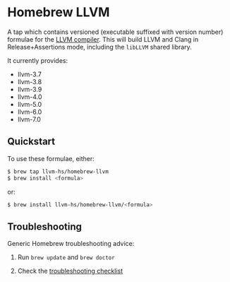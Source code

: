 # Homebrew LLVM

A tap which contains versioned (executable suffixed with version number)
formulae for the [LLVM compiler](http://llvm.org). This will build LLVM and
Clang in Release+Assertions mode, including the `libLLVM` shared library.

It currently provides:

 * llvm-3.7
 * llvm-3.8
 * llvm-3.9
 * llvm-4.0
 * llvm-5.0
 * llvm-6.0
 * llvm-7.0


## Quickstart

To use these formulae, either:

```sh
$ brew tap llvm-hs/homebrew-llvm
$ brew install <formula>
```

or:

```sh
$ brew install llvm-hs/homebrew-llvm/<formula>
```

## Troubleshooting

Generic Homebrew troubleshooting advice:

  1. Run `brew update` and `brew doctor`

  2. Check the [troubleshooting checklist](https://github.com/Homebrew/brew/blob/master/docs/Troubleshooting.md#troubleshooting)

